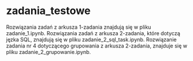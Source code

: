 # zadania_testowe
Rozwiązania zadań z arkusza 1-zadania znajdują się w pliku zadanie_1.ipynb.
Rozwiązania zadań z arkusza 2-zadania, które dotyczą jęzka SQL, znajdują się w pliku zadanie_2_sql_task.ipynb.
Rozwiązanie zadania nr 4 dotyczącego grupowania z arkusza 2-zadania, znajduje się w pliku zadanie_2_grupowanie.ipynb.

